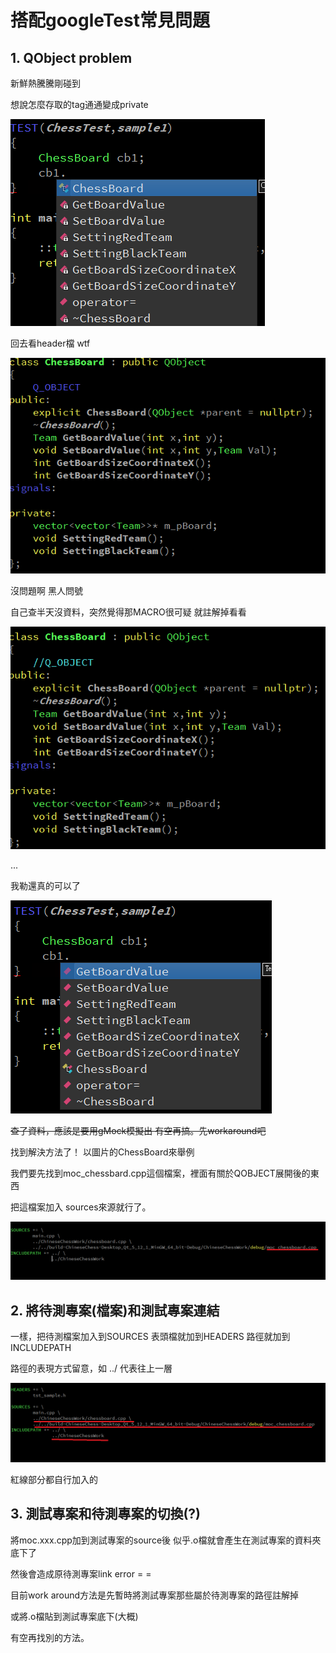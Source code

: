 # 搭配googleTest常見問題


## 1. QObject problem
新鮮熱騰騰剛碰到

想說怎麼存取的tag通通變成private

![image](https://github.com/c12121234/WorkingExperence/blob/master/%E9%97%9C%E6%96%BCQt/pic/googleTestMixQtProblem1.png)


回去看header檔 wtf

![image](https://github.com/c12121234/WorkingExperence/blob/master/%E9%97%9C%E6%96%BCQt/pic/googleTestMixQtProblem2.png)

沒問題啊 黑人問號

自己查半天沒資料，突然覺得那MACRO很可疑 就註解掉看看

![image](https://github.com/c12121234/WorkingExperence/blob/master/%E9%97%9C%E6%96%BCQt/pic/googleTestMixQtProblem4.png)

...

我勒還真的可以了

![image](https://github.com/c12121234/WorkingExperence/blob/master/%E9%97%9C%E6%96%BCQt/pic/googleTestMixQtProblem3.png)

~~查了資料，應該是要用gMock模擬出 有空再搞。先workaround吧~~

找到解決方法了！ 以圖片的ChessBoard來舉例

我們要先找到moc_chessbard.cpp這個檔案，裡面有關於QOBJECT展開後的東西

把這檔案加入 sources來源就行了。

![image](https://github.com/c12121234/WorkingExperence/blob/master/%E9%97%9C%E6%96%BCQt/pic/googleTestMixQtProblem5.png)

## 2. 將待測專案(檔案)和測試專案連結

一樣，把待測檔案加入到SOURCES 表頭檔就加到HEADERS 路徑就加到INCLUDEPATH

路徑的表現方式留意，如 ../ 代表往上一層 

![image](https://github.com/c12121234/WorkingExperence/blob/master/%E9%97%9C%E6%96%BCQt/pic/googleTestMixQtProblem6.png)

紅線部分都自行加入的

## 3. 測試專案和待測專案的切換(?)

將moc.xxx.cpp加到測試專案的source後 似乎.o檔就會產生在測試專案的資料夾底下了

然後會造成原待測專案link error = =

目前work around方法是先暫時將測試專案那些屬於待測專案的路徑註解掉

或將.o檔貼到測試專案底下(大概)

有空再找別的方法。
